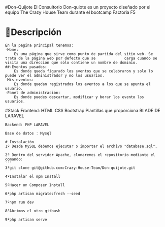 #Don-Quijote
El Consultorio Don-quiote es un proyecto diseñado por el equipo The Crazy House Team durante el bootcamp Factoria F5

 # 🚀Descripción
    En la pagina principal tenemos:
    -Home: 
        Es una página que sirve como punto de partida del sitio web. Se trata de la página web por defecto que se             carga cuando se visita una dirección que sólo contiene un nombre de dominio.
    ##-Eventos pasados:
        Es donde queda figurado los eventos que se celebraron y solo lo puede ver el administrador y no los usuarios. 
    -Mis eventos:
        Es donde quedan registrados los eventos a los que se apunta el usuario.
    -Panel de administración:
        Es donde puedes descartar, modificar y borar los evento los usuarios.
        
   #Stack
    Frontend: HTML CSS Bootstrap Plantillas que proporciona BLADE DE LARAVEL

    Backend: PHP LARAVEL

    Base de datos : Mysql
    
    # Instalación
    1º Desde MySQL debemos ejecutar o importar el archivo "database.sql".

    2º Dentro del servidor Apache, clonaremos el repositorio mediante el comando:
    ```
    3ºgit clone git@github.com:Crazy-House-Team/Don-quijote.git
    
    4ºInstalar el npm Install
    
    5ºHacer un Composer Install
    
    6ºphp artisan migrate:fresh --seed
    
    7ºnpm run dev
    
    8ºAbrimos el otro gitbush
    
    9ºphp artisan serve
    
   
